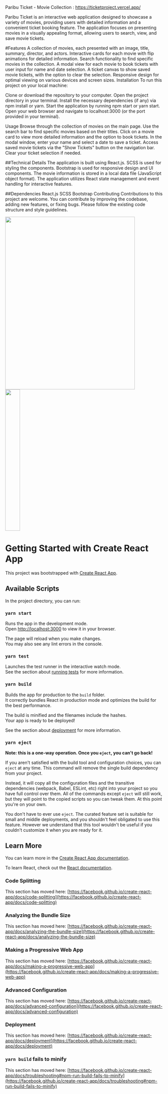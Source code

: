 Paribu Ticket - Movie Collection  : https://ticketproject.vercel.app/





Paribu Ticket is an interactive web application designed to showcase a variety of movies, providing users with detailed information and a convenient ticket booking feature. The application focuses on presenting movies in a visually appealing format, allowing users to search, view, and save movie tickets.


#Features
A collection of movies, each presented with an image, title, summary, director, and actors.
Interactive cards for each movie with flip animations for detailed information.
Search functionality to find specific movies in the collection.
A modal view for each movie to book tickets with user input for name and date selection.
A ticket canvas to show saved movie tickets, with the option to clear the selection.
Responsive design for optimal viewing on various devices and screen sizes.
Installation
To run this project on your local machine:

Clone or download the repository to your computer.
Open the project directory in your terminal.
Install the necessary dependencies (if any) via npm install or yarn.
Start the application by running npm start or yarn start.
Open your web browser and navigate to localhost:3000 (or the port provided in your terminal).

Usage
Browse through the collection of movies on the main page.
Use the search bar to find specific movies based on their titles.
Click on a movie card to view more detailed information and the option to book tickets.
In the modal window, enter your name and select a date to save a ticket.
Access saved movie tickets via the "Show Tickets" button on the navigation bar.
Clear your ticket selection if needed.


##Technical Details
The application is built using React.js.
SCSS is used for styling the components.
Bootstrap is used for responsive design and UI components.
The movie information is stored in a local data file (JavaScript object format).
The application utilizes React state management and event handling for interactive features.


##Dependencies
React.js
SCSS
Bootstrap
Contributing
Contributions to this project are welcome. You can contribute by improving the codebase, adding new features, or fixing bugs. Please follow the existing code structure and style guidelines.




<img src="./Animationticket.gif"  width="90.5%" height="550" />
<img src="./Animationticket2.gif"  width="30.5%" height="450" />






# Getting Started with Create React App

This project was bootstrapped with [Create React App](https://github.com/facebook/create-react-app).

## Available Scripts

In the project directory, you can run:

### `yarn start`

Runs the app in the development mode.\
Open [http://localhost:3000](http://localhost:3000) to view it in your browser.

The page will reload when you make changes.\
You may also see any lint errors in the console.

### `yarn test`

Launches the test runner in the interactive watch mode.\
See the section about [running tests](https://facebook.github.io/create-react-app/docs/running-tests) for more information.

### `yarn build`

Builds the app for production to the `build` folder.\
It correctly bundles React in production mode and optimizes the build for the best performance.

The build is minified and the filenames include the hashes.\
Your app is ready to be deployed!

See the section about [deployment](https://facebook.github.io/create-react-app/docs/deployment) for more information.

### `yarn eject`

**Note: this is a one-way operation. Once you `eject`, you can't go back!**

If you aren't satisfied with the build tool and configuration choices, you can `eject` at any time. This command will remove the single build dependency from your project.

Instead, it will copy all the configuration files and the transitive dependencies (webpack, Babel, ESLint, etc) right into your project so you have full control over them. All of the commands except `eject` will still work, but they will point to the copied scripts so you can tweak them. At this point you're on your own.

You don't have to ever use `eject`. The curated feature set is suitable for small and middle deployments, and you shouldn't feel obligated to use this feature. However we understand that this tool wouldn't be useful if you couldn't customize it when you are ready for it.

## Learn More

You can learn more in the [Create React App documentation](https://facebook.github.io/create-react-app/docs/getting-started).

To learn React, check out the [React documentation](https://reactjs.org/).

### Code Splitting

This section has moved here: [https://facebook.github.io/create-react-app/docs/code-splitting](https://facebook.github.io/create-react-app/docs/code-splitting)

### Analyzing the Bundle Size

This section has moved here: [https://facebook.github.io/create-react-app/docs/analyzing-the-bundle-size](https://facebook.github.io/create-react-app/docs/analyzing-the-bundle-size)

### Making a Progressive Web App

This section has moved here: [https://facebook.github.io/create-react-app/docs/making-a-progressive-web-app](https://facebook.github.io/create-react-app/docs/making-a-progressive-web-app)

### Advanced Configuration

This section has moved here: [https://facebook.github.io/create-react-app/docs/advanced-configuration](https://facebook.github.io/create-react-app/docs/advanced-configuration)

### Deployment

This section has moved here: [https://facebook.github.io/create-react-app/docs/deployment](https://facebook.github.io/create-react-app/docs/deployment)

### `yarn build` fails to minify

This section has moved here: [https://facebook.github.io/create-react-app/docs/troubleshooting#npm-run-build-fails-to-minify](https://facebook.github.io/create-react-app/docs/troubleshooting#npm-run-build-fails-to-minify)
